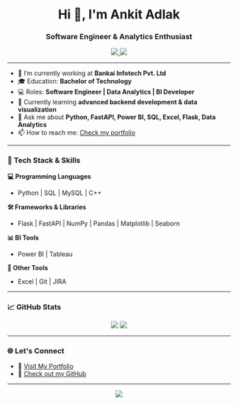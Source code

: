 <h1 align="center">Hi 👋, I'm Ankit Adlak</h1>
<h3 align="center">Software Engineer & Analytics Enthusiast</h3>

<p align="center">
  <a href="https://ankit0899.github.io/Ankit_Portfolio/" target="_blank">
    <img src="https://img.shields.io/badge/Portfolio-Ankit_Portfolio-009688?style=for-the-badge&logo=google-chrome&logoColor=white" />
  </a>
  <a href="https://github.com/Ankit0899" target="_blank">
    <img src="https://img.shields.io/badge/GitHub-Ankit0899-24292e?style=for-the-badge&logo=github&logoColor=white" />
  </a>
</p>

---

- 🔭 I’m currently working at **Bankai Infotech Pvt. Ltd**
- 🎓 Education: **Bachelor of Technology**
- 💻 Roles: **Software Engineer | Data Analytics | BI Developer**
- 🌱 Currently learning **advanced backend development & data visualization**
- 💬 Ask me about **Python, FastAPI, Power BI, SQL, Excel, Flask, Data Analytics**
- 📫 How to reach me: [Check my portfolio](https://ankit0899.github.io/Ankit_Portfolio/)

---

### 🚀 Tech Stack & Skills

**💻 Programming Languages**
- Python | SQL | MySQL | C++

**🛠️ Frameworks & Libraries**
- Flask | FastAPI | NumPy | Pandas | Matplotlib | Seaborn

**📊 BI Tools**
- Power BI | Tableau

**📁 Other Tools**
- Excel | Git | JIRA

---

### 📈 GitHub Stats

<p align="center">
  <img src="https://github-readme-stats.vercel.app/api?username=Ankit0899&show_icons=true&theme=radical" />
  <img src="https://github-readme-streak-stats.herokuapp.com/?user=Ankit0899&theme=radical" />
</p>

---

### 🌐 Let's Connect
- 🔗 [Visit My Portfolio](https://ankit0899.github.io/Ankit_Portfolio/)
- 💼 [Check out my GitHub](https://github.com/Ankit0899)

---

<p align="center">
  <img src="https://readme-typing-svg.demolab.com?font=Fira+Code&size=22&pause=1000&center=true&vCenter=true&width=440&lines=Welcome+to+my+GitHub+profile!;I'm+Ankit+Adlak+%F0%9F%91%8B;Software+Engineer+%7C+Analytics+%7C+Pythonista;Let's+build+something+awesome+%F0%9F%9A%80" />
</p>
